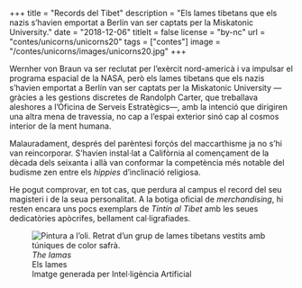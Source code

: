 +++
title = "Records del Tibet"
description = "Els lames tibetans que els nazis s’havien emportat a Berlín van ser captats per la Miskatonic University."
date = "2018-12-06"
titleIt = false
license = "by-nc"
url = "contes/unicorns/unicorns20"
tags = ["contes"]
image = "/contes/unicorns/images/unicorns20.jpg"
+++

Wernher von Braun va ser reclutat per l’exèrcit nord-americà i va impulsar el programa espacial de la NASA, però els lames tibetans que els nazis s’havien emportat a Berlín van ser captats per la Miskatonic University —gràcies a les gestions discretes de Randolph Carter, que treballava aleshores a l’Oficina de Serveis Estratègics—, amb la intenció que dirigiren una altra mena de travessia, no cap a l’espai exterior sinó cap al cosmos interior de la ment humana.

Malauradament, després del parèntesi forçós del maccarthisme ja no s’hi van reincorporar. S’havien instal·lat a Califòrnia al començament de la dècada dels seixanta i allà van conformar la competència més notable del budisme zen entre els *hippies* d’inclinació religiosa.

He pogut comprovar, en tot cas, que perdura al campus el record del seu magisteri i de la seua personalitat. A la botiga oficial de *merchandising*, hi resten encara uns pocs exemplars de *Tintín al Tibet* amb les seues dedicatòries apòcrifes, bellament cal·ligrafiades.

<figure class="illustration"><img src="/contes/unicorns/images/unicorns20.jpg" alt="Pintura a l’oli. Retrat d’un grup de lames tibetans vestits amb túniques de color safrà."><figcaption><em>The lamas</em><br>Els lames<br><span class="ai-disclaimer">Imatge generada per Intel·ligència Artificial</span></figcaption></figure>

